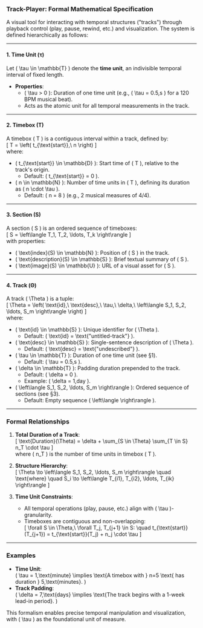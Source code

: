 ### Track-Player: Formal Mathematical Specification  
A visual tool for interacting with temporal structures ("tracks") through playback control (play, pause, rewind, etc.) and visualization. The system is defined hierarchically as follows:

---

#### **1. Time Unit (τ)**  
Let \( \tau \in \mathbb{T} \) denote the **time unit**, an indivisible temporal interval of fixed length.  
- **Properties**:  
  - \( \tau > 0 \): Duration of one time unit (e.g., \( \tau = 0.5\,s \) for a 120 BPM musical beat).  
  - Acts as the atomic unit for all temporal measurements in the track.  

---

#### **2. Timebox (T)**  
A timebox \( T \) is a contiguous interval within a track, defined by:  
\[
T = \left( t_{\text{start}},\ n \right)
\]  
where:  
- \( t_{\text{start}} \in \mathbb{D} \): Start time of \( T \), relative to the track's origin.  
  - Default: \( t_{\text{start}} = 0 \).  
- \( n \in \mathbb{N} \): Number of time units in \( T \), defining its duration as \( n \cdot \tau \).  
  - Default: \( n = 8 \) (e.g., 2 musical measures of 4/4).  

---

#### **3. Section (S)**  
A section \( S \) is an ordered sequence of timeboxes:  
\[
S = \left\langle T_1, T_2, \ldots, T_k \right\rangle
\]  
with properties:  
- \( \text{index}(S) \in \mathbb{N} \): Position of \( S \) in the track.  
- \( \text{description}(S) \in \mathbb{S} \): Brief textual summary of \( S \).  
- \( \text{image}(S) \in \mathbb{U} \): URL of a visual asset for \( S \).  

---

#### **4. Track (Θ)**  
A track \( \Theta \) is a tuple:  
\[
\Theta = \left( \text{id},\ \text{desc},\ \tau,\ \delta,\ \left\langle S_1, S_2, \ldots, S_m \right\rangle \right)
\]  
where:  
- \( \text{id} \in \mathbb{S} \): Unique identifier for \( \Theta \).  
  - Default: \( \text{id} = \text{"untitled-track"} \).  
- \( \text{desc} \in \mathbb{S} \): Single-sentence description of \( \Theta \).  
  - Default: \( \text{desc} = \text{"undescribed"} \).  
- \( \tau \in \mathbb{T} \): Duration of one time unit (see §1).  
  - Default: \( \tau = 0.5\,s \).  
- \( \delta \in \mathbb{T} \): Padding duration prepended to the track.  
  - Default: \( \delta = 0 \).  
  - Example: \( \delta = 1\,day \).  
- \( \left\langle S_1, S_2, \ldots, S_m \right\rangle \): Ordered sequence of sections (see §3).  
  - Default: Empty sequence \( \left\langle \right\rangle \).  

---

### **Formal Relationships**  
1. **Total Duration of a Track**:  
   \[
   \text{Duration}(\Theta) = \delta + \sum_{S \in \Theta} \sum_{T \in S} n_T \cdot \tau
   \]  
   where \( n_T \) is the number of time units in timebox \( T \).  

2. **Structure Hierarchy**:  
   \[
   \Theta \to \left\langle S_1, S_2, \ldots, S_m \right\rangle \quad \text{where} \quad S_i \to \left\langle T_{i1}, T_{i2}, \ldots, T_{ik} \right\rangle
   \]  

3. **Time Unit Constraints**:  
   - All temporal operations (play, pause, etc.) align with \( \tau \)-granularity.  
   - Timeboxes are contiguous and non-overlapping:  
     \[
     \forall S \in \Theta,\ \forall T_j, T_{j+1} \in S: \quad t_{\text{start}}(T_{j+1}) = t_{\text{start}}(T_j) + n_j \cdot \tau
     \]  

---

### **Examples**  
- **Time Unit**:  
  \( \tau = 1\,\text{minute} \implies \text{A timebox with } n=5 \text{ has duration } 5\,\text{minutes}. \)  
- **Track Padding**:  
  \( \delta = 7\,\text{days} \implies \text{The track begins with a 1-week lead-in period}. \)  

This formalism enables precise temporal manipulation and visualization, with \( \tau \) as the foundational unit of measure.